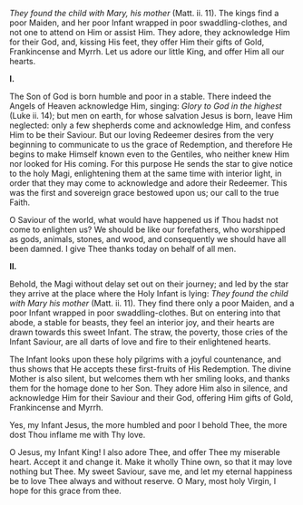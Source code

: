 
*They found the child with Mary, his mother* (Matt. ii. 11). The kings find a poor Maiden, and her poor Infant wrapped in poor swaddling-clothes, and not one to attend on Him or assist Him. They adore, they acknowledge Him for their God, and, kissing His feet, they offer Him their gifts of Gold, Frankincense and Myrrh. Let us adore our little King, and offer Him all our hearts.

**I\.**

The Son of God is born humble and poor in a stable. There indeed the Angels of Heaven acknowledge Him, singing: *Glory to God in the highest* (Luke ii. 14); but men on earth, for whose salvation Jesus is born, leave Him neglected: only a few shepherds come and acknowledge Him, and confess Him to be their Saviour. But our loving Redeemer desires from the very beginning to communicate to us the grace of Redemption, and therefore He begins to make Himself known even to the Gentiles, who neither knew Him nor looked for His coming. For this purpose He sends the star to give notice to the holy Magi, enlightening them at the same time with interior light, in order that they may come to acknowledge and adore their Redeemer. This was the first and sovereign grace bestowed upon us; our call to the true Faith.

O Saviour of the world, what would have happened us if Thou hadst not come to enlighten us? We should be like our forefathers, who worshipped as gods, animals, stones, and wood, and consequently we should have all been damned. I give Thee thanks today on behalf of all men.

**II\.**

Behold, the Magi without delay set out on their journey; and led by the star they arrive at the place where the Holy Infant is lying: *They found the child with Mary his mother* (Matt. ii. 11). They find there only a poor Maiden, and a poor Infant wrapped in poor swaddling-clothes. But on entering into that abode, a stable for beasts, they feel an interior joy, and their hearts are drawn towards this sweet Infant. The straw, the poverty, those cries of the Infant Saviour, are all darts of love and fire to their enlightened hearts.

The Infant looks upon these holy pilgrims with a joyful countenance, and thus shows that He accepts these first-fruits of His Redemption. The divine Mother is also silent, but welcomes them wth her smiling looks, and thanks them for the homage done to her Son. They adore Him also in silence, and acknowledge Him for their Saviour and their God, offering Him gifts of Gold, Frankincense and Myrrh.

Yes, my Infant Jesus, the more humbled and poor I behold Thee, the more dost Thou inflame me with Thy love.

O Jesus, my Infant King! I also adore Thee, and offer Thee my miserable heart. Accept it and change it. Make it wholly Thine own, so that it may love nothing but Thee. My sweet Saviour, save me, and let my eternal happiness be to love Thee always and without reserve. O Mary, most holy Virgin, I hope for this grace from thee.

